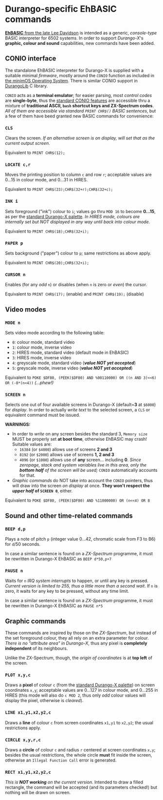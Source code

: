 # Durango-specific EhBASIC commands

[**EhBASIC** from the late Lee Davidson](http://forum.6502.org/viewforum.php?f=5) is intended as a generic, _console-type_ BASIC interpreter for 6502 systems.
In order to support _Durango-X_'s **graphic, colour and sound** capabilities, new commands have been added.

## CONIO interface

The standalone EhBASIC interpreter for Durango-X is supplied with a suitable minimal _firmware_, mostly around the `CONIO` function as included in
[the minimOS Operating System](https://github.com/zuiko21/minimOS/tree/master/OS). There is similar CONIO support in
[DurangoLib](https://github.com/durangoretro/DurangoLib/blob/main/asm/conio.s) C library.

`CONIO` acts as a **terminal emulator**; for easier parsing, most _control codes_ are **single-byte**, thus the [standard CONIO features](conio.md) are accessible
thru a mixture of **traditional ASCII, `bash` shortcut keys and ZX-Spectrum codes**. _All of them are accessible via standard `PRINT CHR$()` BASIC sentences_, but
a few of them have beed granted new BASIC commands for convenience:

### `CLS`

Clears the screen. _If an alternative screen is on display, will set that as the current output screen_.

Equivalent to `PRINT CHR$(12);`

### `LOCATE c,r`

Moves the printing position to column `c` and row `r`; acceptable values are 0...15 in colour mode, and 0...31 in HIRES.

Equivalent to `PRINT CHR$(23);CHR$(32+r);CHR$(32+c);`

### `INK i`

Sets foreground ("ink") colour to `i`; values go thru `MOD 16` to become **0...15**, as per the [standard Durango-X palette](). _In HIRES mode, colours are internally set
but NOT displayed in any way until back into colour mode_.

Equivalent to `PRINT CHR$(18);CHR$(32+i);`

### `PAPER p`

Sets background ("paper") colour to `p`; same restrictions as above apply.

Equivalent to `PRINT CHR$(20);CHR$(32+i);`

### `CURSOR n`

Enables (for any _odd_ `n`) or disables (when `n` is zero or _even_) the cursor.

Equivalent to `PRINT CHR$(17);` (enable) and `PRINT CHR$(19);` (disable)

## Video modes

### `MODE n`

Sets video mode according to the following table:

* `0`: colour mode, standard video
* `1`: colour mode, inverse video
* `2`: HIRES mode, standard video (default mode in EhBASIC)
* `3`: HIRES mode, inverse video
* `4`: greyscale mode, standard video (_**value NOT yet accepted**_)
* `5`: greyscale mode, inverse video (_**value NOT yet accepted**_)

Equivalent to `POKE $DF80, (PEEK($DF80) AND %00110000) OR ((n AND 3)<<6) OR (-8*(n<4))` _(...phew!)_

### `SCREEN n`

Selects one out of four available screens in Durango-X (default=**3** at `$6000`) for _display_. In order to actually _write text_ to the selected screen,
a `CLS` or equivalent command must be issued.

**WARNINGS:**

* In order to _write_ on any screen besides the standard 3, `Memory size` MUST be properly set **at boot time**, otherwise EhBASIC may crash! Suitable values are:
	- `16384` (or `$4000`) allows use of screens **2 and 3**
	- `8192` (or `$2000`) allows use of screens **1, 2 and 3**
	- `4096` (or `$1000`) allows use of **any** screen... including **0**.  _Since zeropage, stack and system variables live in this area, only the **bottom half** of the screen will be used;_ `CONIO` automatically accounts for that.
* _Graphic commands_ do NOT take into account the `CONIO` pointers, thus will draw into the screen _on display_ at once. **They won't respect the _upper half_ of `SCREEN 0`**, either.

Equivalent to `POKE $DF80, (PEEK($DF80) AND %11000000) OR (n<<4) OR 8`

## Sound and other time-related commands

### `BEEP d,p`

Plays a note of pitch `p` (integer value 0...42, chromatic scale from F3 to B6) for `d`/50 seconds.

In case a similar sentence is found on a _ZX-Spectrum_ programme, it must be rewritten in Durango-X EhBASIC as `BEEP d*50,p+7`

### `PAUSE n`

Waits for `n` _IRQ system interrupts_ to happen, or until any key is pressed. _Current version is limited to 255, thus a little more than a second wait_.
If `n` is zero, it waits for any key to be pressed, without any time limit.

In case a similar sentence is found on a _ZX-Spectrum_ programme, it must be rewritten in Durango-X EhBASIC as `PAUSE n*5`

## Graphic commands

These commands are inspired by those on the _ZX-Spectrum_, but instead of the set foreground colour, they all rely on an extra parameter for colour.
_There is no "attribute area" in Durango-X_, thus any pixel is **completely independent** of its neighbours.

Unlike the ZX-Spectrum, though, the _origin of coordinates_ is at **top left** of the screen.

### `PLOT x,y,c`

Draws a **pixel** of colour `c` (from the [standard Durango-X palette]()) on screen coordinates `x,y`; acceptable values are 0...127 in colour mode,
and 0...255 in HIRES (this mode will also do `c MOD 2`, thus only _odd_ colour values will display the pixel, otherwise is _cleared_).

### `LINE x1,y1,x2,y2,c`

Draws a **line** of colour `c` from screen coordinates `x1,y1` to `x2,y2`; the usual restrictions apply.

### `CIRCLE x,y,r,c`

Draws a **circle** of colour `c` and radius `r` centered at screen coordinates `x,y`; besides the usual restrictions,
the whole circle **must** fit inside the screen, otherwise an `Illegal Function Call` error is generated.

### `RECT x1,y1,x2,y2,c`

_This is **NOT working** on the current version_. Intended to draw a filled rectangle, the command will be accepted (and its parameters checked!) but
nothing will be drawn on screen.

